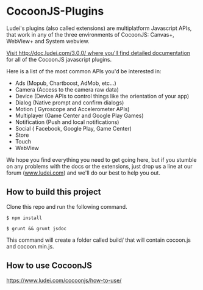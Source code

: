 CocoonJS-Plugins
================

Ludei's plugins (also called extensions) are multiplatform Javascript APIs, that work in any of the three environments of CocoonJS: Canvas+, WebView+ and System webview.

[Visit http://doc.ludei.com/3.0.0/ where you'll find detailed documentation](http://doc.ludei.com/3.0.0/) for all of the CocoonJS javascript plugins.

Here is a list of the most common APIs you'd be interested in:

* Ads (Mopub, Chartboost, AdMob, etc...)
* Camera (Access to the camera raw data)
* Device (Device APIs to control things like the orientation of your app)
* Dialog (Native prompt and confirm dialogs)
* Motion ( Gyroscope and Accelerometer APIs)
* Multiplayer (Game Center and Google Play Games)
* Notification (Push and local notifications)
* Social ( Facebook, Google Play, Game Center)
* Store
* Touch
* WebView

We hope you find everything you need to get going here, but if you stumble on any problems with the docs or the extensions, just drop us a line at our forum (www.ludei.com) and we'll do our best to help you out.

How to build this project
--------------------
Clone this repo and run the following command.

 `$ npm install`
 
 `$ grunt && grunt jsdoc`

This command will create a folder called build/ that will contain cocoon.js and cocoon.min.js.

How to use CocoonJS
--------------------
https://www.ludei.com/cocoonjs/how-to-use/
